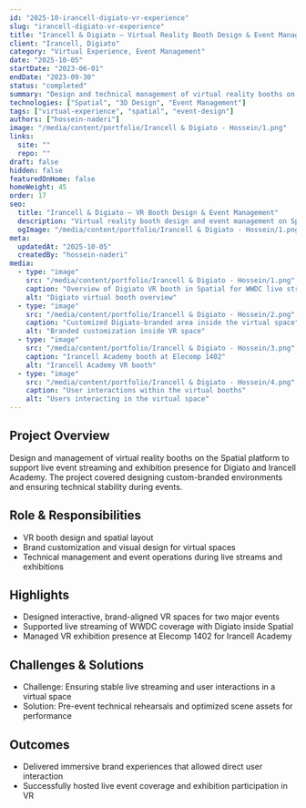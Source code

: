 ```yaml
---
id: "2025-10-irancell-digiato-vr-experience"
slug: "irancell-digiato-vr-experience"
title: "Irancell & Digiato — Virtual Reality Booth Design & Event Management"
client: "Irancell, Digiato"
category: "Virtual Experience, Event Management"
date: "2025-10-05"
startDate: "2023-06-01"
endDate: "2023-09-30"
status: "completed"
summary: "Design and technical management of virtual reality booths on the Spatial platform for live event streaming and digital exhibition experiences."
technologies: ["Spatial", "3D Design", "Event Management"]
tags: ["virtual-experience", "spatial", "event-design"]
authors: ["hossein-naderi"]
image: "/media/content/portfolio/Irancell & Digiato - Hossein/1.png"
links:
  site: ""
  repo: ""
draft: false
hidden: false
featuredOnHome: false
homeWeight: 45
order: 17
seo:
  title: "Irancell & Digiato — VR Booth Design & Event Management"
  description: "Virtual reality booth design and event management on Spatial for live streaming and exhibition experiences."
  ogImage: "/media/content/portfolio/Irancell & Digiato - Hossein/1.png"
meta:
  updatedAt: "2025-10-05"
  createdBy: "hossein-naderi"
media:
  - type: "image"
    src: "/media/content/portfolio/Irancell & Digiato - Hossein/1.png"
    caption: "Overview of Digiato VR booth in Spatial for WWDC live stream"
    alt: "Digiato virtual booth overview"
  - type: "image"
    src: "/media/content/portfolio/Irancell & Digiato - Hossein/2.png"
    caption: "Customized Digiato-branded area inside the virtual space"
    alt: "Branded customization inside VR space"
  - type: "image"
    src: "/media/content/portfolio/Irancell & Digiato - Hossein/3.png"
    caption: "Irancell Academy booth at Elecomp 1402"
    alt: "Irancell Academy VR booth"
  - type: "image"
    src: "/media/content/portfolio/Irancell & Digiato - Hossein/4.png"
    caption: "User interactions within the virtual booths"
    alt: "Users interacting in the virtual space"
---
```


## Project Overview
Design and management of virtual reality booths on the Spatial platform to support live event streaming and exhibition presence for Digiato and Irancell Academy. The project covered designing custom-branded environments and ensuring technical stability during events.

## Role & Responsibilities
- VR booth design and spatial layout
- Brand customization and visual design for virtual spaces
- Technical management and event operations during live streams and exhibitions

## Highlights
- Designed interactive, brand-aligned VR spaces for two major events
- Supported live streaming of WWDC coverage with Digiato inside Spatial
- Managed VR exhibition presence at Elecomp 1402 for Irancell Academy

## Challenges & Solutions
- Challenge: Ensuring stable live streaming and user interactions in a virtual space
- Solution: Pre-event technical rehearsals and optimized scene assets for performance

## Outcomes
- Delivered immersive brand experiences that allowed direct user interaction
- Successfully hosted live event coverage and exhibition participation in VR



